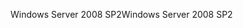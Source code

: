 <span data-ttu-id="8a93d-101">Windows Server 2008 SP2</span><span class="sxs-lookup"><span data-stu-id="8a93d-101">Windows Server 2008 SP2</span></span>